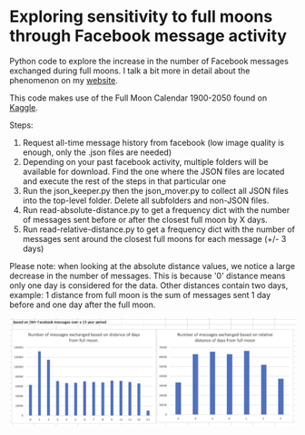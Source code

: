 # Exploring sensitivity to full moons through Facebook message activity
Python code to explore the increase in the number of Facebook messages exchanged during full moons. I talk a bit more in detail about the phenomenon on my [website](https://plasius.github.io/posts/lunatics/).

This code makes use of the Full Moon Calendar 1900-2050 found on [Kaggle](https://www.kaggle.com/datasets/lsind18/full-moon-calendar-1900-2050).

Steps:
1. Request all-time message history from facebook (low image quality is enough, only the .json files are needed)
2. Depending on your past facebook activity, multiple folders will be available for download. Find the one where the JSON files are located and execute the rest of the steps in that particular one
3. Run the json_keeper.py then the json_mover.py to collect all JSON files into the top-level folder. Delete all subfolders and non-JSON files.
4. Run read-absolute-distance.py to get a frequency dict with the number of messages sent before or after the closest full moon by X days.
5. Run read-relative-distance.py to get a frequency dict with the number of messages sent around the closest full moons for each message (+/- 3 days)

Please note: when looking at the absolute distance values, we notice a large decrease in the number of messages. This is because '0' distance means only one day is considered for the data. Other distances contain two days, example: 1 distance from full moon is the sum of messages sent 1 day before and one day after the full moon.

![findings.png](findings.png)
